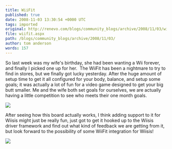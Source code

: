 ```yaml
---
title: WiiFit
published: true
date: 2008-11-03 13:30:54 +0000 UTC
tags: imported 
original: http://renevo.com/blogs/community_blogs/archive/2008/11/03/wiifit.aspx
file: wiifit.aspx
path: /blogs/community_blogs/archive/2008/11/03/
author: tom anderson
words: 157
---
```

So last week was my wife's birthday, she had been wanting a Wii forever, and finally I picked one up for her.  The WiiFit has been a nightmare to try to find in stores, but we finally got lucky yesterday. After the huge amount of setup time to get it all configured for your body, balance, and setup some goals; it was actually a lot of fun for a video game designed to get your big butt smaller. Me and the wife both set goals for ourselves, we are actually having a little competition to see who meets their one month goals.

![][1]

After seeing how this board actually works, I think adding support to it for Wiisis might just be really fun, just got to get it hooked up to the Wiisis driver framework and find out what kind of feedback we are getting from it, but look forward to the possibility of some WiiFit integration for Wiisis!

![][2]

[1]: http://abuggedlife.com/wp-content/uploads/2007/07/wiifit.jpg
[2]: http://renevo.com/aggbug.aspx?PostID=2053

